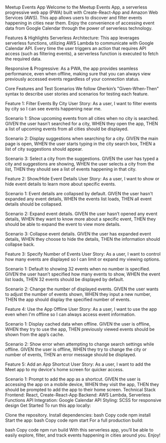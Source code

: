 Meetup Events App
Welcome to the Meetup Events App, a serverless progressive web app (PWA) built with Create-React-App and Amazon Web Services (AWS). This app allows users to discover and filter events happening in cities near them. Enjoy the convenience of accessing event data from Google Calendar through the power of serverless technology.

Features & Highlights
Serverless Architecture:
This app leverages serverless functions, utilizing AWS Lambda to communicate with Google Calendar API. Every time the user triggers an action that requires API access (such as filtering events), a serverless function is executed to fetch the required data.

Responsive & Progressive:
As a PWA, the app provides seamless performance, even when offline, making sure that you can always view previously accessed events regardless of your connection status.

Core Features and Test Scenarios
We follow Gherkin’s "Given-When-Then" syntax to describe user stories and scenarios for testing each feature.

Feature 1: Filter Events By City
User Story:
As a user, I want to filter events by city so I can see events happening near me.

Scenario 1: Show upcoming events from all cities when no city is searched.
GIVEN the user hasn’t searched for a city,
WHEN they open the app,
THEN a list of upcoming events from all cities should be displayed.

Scenario 2: Display suggestions when searching for a city.
GIVEN the main page is open,
WHEN the user starts typing in the city search box,
THEN a list of city suggestions should appear.

Scenario 3: Select a city from the suggestions.
GIVEN the user has typed a city and suggestions are showing,
WHEN the user selects a city from the list,
THEN they should see a list of events happening in that city.

Feature 2: Show/Hide Event Details
User Story:
As a user, I want to show or hide event details to learn more about specific events.

Scenario 1: Event details are collapsed by default.
GIVEN the user hasn't expanded any event details,
WHEN the events list loads,
THEN all event details should be collapsed.

Scenario 2: Expand event details.
GIVEN the user hasn’t opened any event details,
WHEN they want to know more about a specific event,
THEN they should be able to expand the event to view more details.

Scenario 3: Collapse event details.
GIVEN the user has expanded event details,
WHEN they choose to hide the details,
THEN the information should collapse back.

Feature 3: Specify Number of Events
User Story:
As a user, I want to control how many events are displayed so I can limit or expand my viewing options.

Scenario 1: Default to showing 32 events when no number is specified.
GIVEN the user hasn’t specified how many events to show,
WHEN the event list loads,
THEN 32 events should be displayed by default.

Scenario 2: Change the number of displayed events.
GIVEN the user wants to adjust the number of events shown,
WHEN they input a new number,
THEN the app should display the specified number of events.

Feature 4: Use the App Offline
User Story:
As a user, I want to use the app even when I'm offline so I can always access event information.

Scenario 1: Display cached data when offline.
GIVEN the user is offline,
WHEN they try to use the app,
THEN previously viewed events should be shown from the app’s cache.

Scenario 2: Show error when attempting to change search settings while offline.
GIVEN the user is offline,
WHEN they try to change the city or number of events,
THEN an error message should be displayed.

Feature 5: Add an App Shortcut
User Story:
As a user, I want to add the Meet app to my device's home screen for quicker access.

Scenario 1: Prompt to add the app as a shortcut.
GIVEN the user is accessing the app on a mobile device,
WHEN they visit the app,
THEN they should be prompted to add the app to their home screen.
Technical Stack
Frontend: React, Create-React-App
Backend: AWS Lambda, Serverless Functions
API Integration: Google Calendar API
Styling: SCSS for responsive design
Get Started
To run this app locally:

Clone the repository.
Install dependencies:
bash
Copy code
npm install
Start the app:
bash
Copy code
npm start
For a full production build:

bash
Copy code
npm run build
With this serverless app, you’ll be able to easily explore, filter, and track events happening in cities around you. Enjoy!
